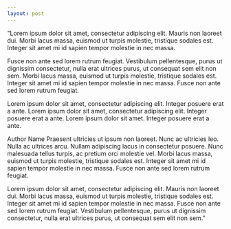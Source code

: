 ```yaml
---
layout: post
---
```

"Lorem ipsum dolor sit amet, consectetur adipiscing elit. Mauris non laoreet dui. Morbi lacus massa, euismod ut turpis molestie, tristique sodales est. Integer sit amet mi id sapien tempor molestie in nec massa.

Fusce non ante sed lorem rutrum feugiat. Vestibulum pellentesque, purus ut dignissim consectetur, nulla erat ultrices purus, ut consequat sem elit non sem. Morbi lacus massa, euismod ut turpis molestie, tristique sodales est. Integer sit amet mi id sapien tempor molestie in nec massa. Fusce non ante sed lorem rutrum feugiat.

Lorem ipsum dolor sit amet, consectetur adipiscing elit. Integer posuere erat a ante. Lorem ipsum dolor sit amet, consectetur adipiscing elit. Integer posuere erat a ante. Lorem ipsum dolor sit amet. Integer posuere erat a ante.

Author Name
Praesent ultricies ut ipsum non laoreet. Nunc ac ultricies leo. Nulla ac ultrices arcu. Nullam adipiscing lacus in consectetur posuere. Nunc malesuada tellus turpis, ac pretium orci molestie vel. Morbi lacus massa, euismod ut turpis molestie, tristique sodales est. Integer sit amet mi id sapien tempor molestie in nec massa. Fusce non ante sed lorem rutrum feugiat.

Lorem ipsum dolor sit amet, consectetur adipiscing elit. Mauris non laoreet dui. Morbi lacus massa, euismod ut turpis molestie, tristique sodales est. Integer sit amet mi id sapien tempor molestie in nec massa. Fusce non ante sed lorem rutrum feugiat. Vestibulum pellentesque, purus ut dignissim consectetur, nulla erat ultrices purus, ut consequat sem elit non sem."
